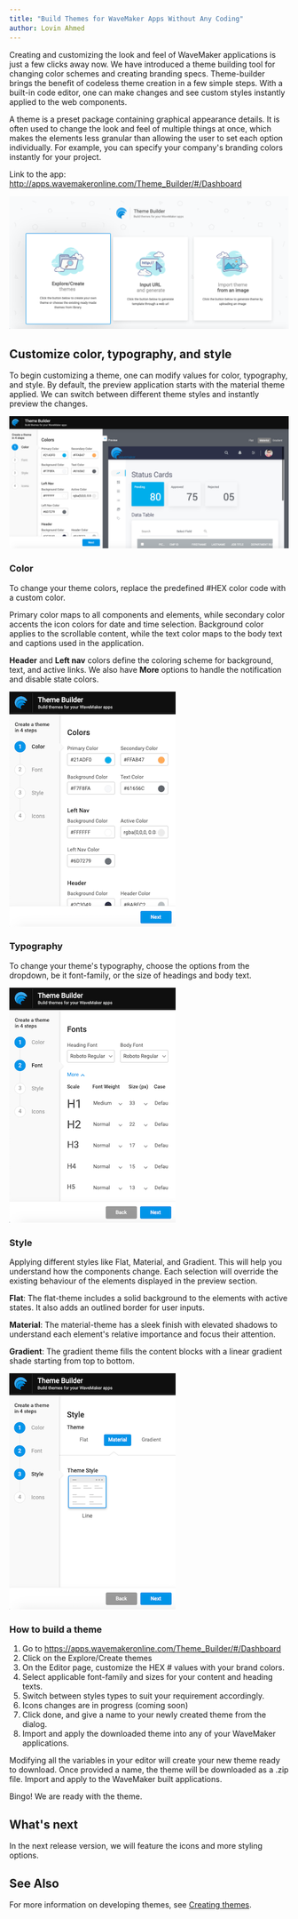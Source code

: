 ```yaml
---
title: "Build Themes for WaveMaker Apps Without Any Coding"
author: Lovin Ahmed
---
```


Creating and customizing the look and feel of WaveMaker applications is just a few clicks away now. We have introduced a theme building tool for changing color schemes and creating branding specs. Theme-builder brings the benefit of codeless theme creation in a few simple steps. With a built-in code editor, one can make changes and see custom styles instantly applied to the web components.  

<!-- truncate -->

A theme is a preset package containing graphical appearance details. It is often used to change the look and feel of multiple things at once, which makes the elements less granular than allowing the user to set each option individually. For example, you can specify your company's branding colors instantly for your project.  

Link to the app: http://apps.wavemakeronline.com/Theme_Builder/#/Dashboard

[![theme builder](/learn/assets/theme-builder.png)](/learn/assets/theme-builder.png)

## Customize color, typography, and style

To begin customizing a theme, one can modify values for color, typography, and style. By default, the preview application starts with the material theme applied. We can switch between different theme styles and instantly preview the changes.

[![theme preview](/learn/assets/theme-builder-preview.png)](/learn/assets/theme-builder-preview.png)

### Color

To change your theme colors, replace the predefined #HEX color code with a custom color.

Primary color maps to all components and elements, while secondary color accents the icon colors for date and time selection. Background color applies to the scrollable content, while the text color maps to the body text and captions used in the application. 

**Header** and **Left nav** colors define the coloring scheme for background, text, and active links. We also have **More** options to handle the notification and disable state colors.

[![apply colors](/learn/assets/theme-builder-step1.png)](/learn/assets/theme-builder-step1.png)

### Typography

To change your theme's typography, choose the options from the dropdown, be it font-family, or the size of headings and body text.

[![apply font](/learn/assets/theme-builder-step2.png)](/learn/assets/theme-builder-step2.png)

### Style

Applying different styles like Flat, Material, and Gradient. This will help you understand how the components change. Each selection will override the existing behaviour of the elements displayed in the preview section.

**Flat**: The flat-theme includes a solid background to the elements with active states. It also adds an outlined border for user inputs.

**Material**: The material-theme has a sleek finish with elevated shadows to understand each element's relative importance and focus their attention.

**Gradient**: The gradient theme fills the content blocks with a linear gradient shade starting from top to bottom.

[![apply style](/learn/assets/theme-builder-step3.png)](/learn/assets/theme-builder-step3.png)

### How to build a theme

1. Go to https://apps.wavemakeronline.com/Theme_Builder/#/Dashboard
2. Click on the Explore/Create themes
3. On the Editor page, customize the HEX # values with your brand colors.
4. Select applicable font-family and sizes for your content and heading texts.
5. Switch between styles types to suit your requirement accordingly.
6. Icons changes are in progress (coming soon)
7. Click done, and give a name to your newly created theme from the dialog.
8. Import and apply the downloaded theme into any of your WaveMaker applications.

Modifying all the variables in your editor will create your new theme ready to download. Once provided a name, the theme will be downloaded as a .zip file. Import and apply to the WaveMaker built applications.  

Bingo! We are ready with the theme.

## What's next

In the next release version, we will feature the icons and more styling options.

## See Also

For more information on developing themes, see [Creating themes](/learn/app-development/ui-design/creating-themes).
